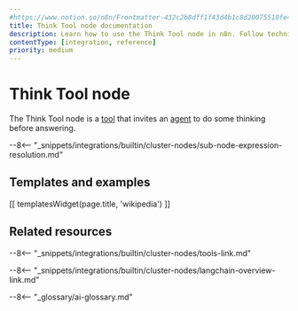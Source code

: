 ```yaml
---
#https://www.notion.so/n8n/Frontmatter-432c2b8dff1f43d4b1c8d20075510fe4
title: Think Tool node documentation
description: Learn how to use the Think Tool node in n8n. Follow technical documentation to integrate the Tool Think node into your workflows.
contentType: [integration, reference]
priority: medium
---
```


# Think Tool node

The Think Tool node is a [tool](/glossary.md#ai-tool) that invites an [agent](/glossary.md#ai-agent) to do some thinking before answering.

--8<-- "_snippets/integrations/builtin/cluster-nodes/sub-node-expression-resolution.md"

## Templates and examples

<!-- see https://www.notion.so/n8n/Pull-in-templates-for-the-integrations-pages-37c716837b804d30a33b47475f6e3780 -->
[[ templatesWidget(page.title, 'wikipedia') ]]

## Related resources

--8<-- "_snippets/integrations/builtin/cluster-nodes/tools-link.md"

--8<-- "_snippets/integrations/builtin/cluster-nodes/langchain-overview-link.md"

--8<-- "_glossary/ai-glossary.md"
